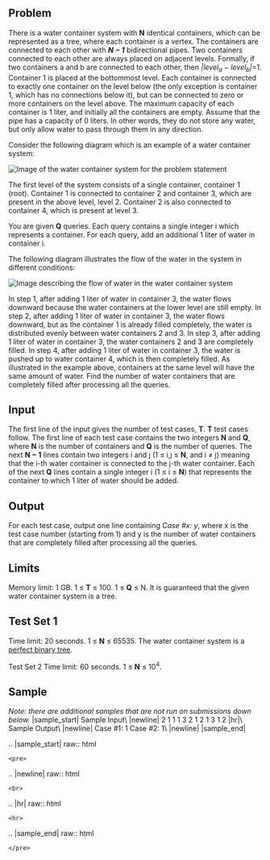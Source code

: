 Problem
-------
There is a water container system with **N** identical containers, which can be represented as a tree, where each container is a vertex. The containers are connected to each other with ***N − 1*** bidirectional pipes. Two containers connected to each other are always placed on adjacent levels. Formally, if two containers a and b are connected to each other, then *|level<sub>a</sub> − level<sub>b</sub>|*=1. Container 1 is placed at the bottommost level. Each container is connected to exactly one container on the level below (the only exception is container 1, which has no connections below it), but can be connected to zero or more containers on the level above. The maximum capacity of each container is 1 liter, and initially all the containers are empty. Assume that the pipe has a capacity of 0 liters. In other words, they do not store any water, but only allow water to pass through them in any direction.

Consider the following diagram which is an example of a water container system:

![Image of the water container system for the problem statement](https://codejam.googleapis.com/dashboard/get_file/AQj_6U0x0gyC-JOgq0UBLZYKzJEHxINGvdvJ5XrIadc10haGkmhiF4MgFgvy8E1IRUXe_FsT5OxBjXp1t94QhoC5CGC_XTUFk08iOPH08g/water_container_problem_statement.png)

The first level of the system consists of a single container, container 1 (root). Container 1 is connected to container 2 and container 3, which are present in the above level, level 2. Container 2 is also connected to container 4, which is present at level 3.

You are given **Q** queries. Each query contains a single integer i which represents a container. For each query, add an additional 1 liter of water in container i.

The following diagram illustrates the flow of the water in the system in different conditions:

![Image describing the flow of water in the water container system](https://codejam.googleapis.com/dashboard/get_file/AQj_6U1GyvCWvNo-U7lPcOPkCtOXfhZYt2OBVWklbcbx2wdAoFeZ87Gud4Srki-Pb7p-y2lVigSm95eRmnAmuIXB/water_container_flow.png)

In step 1, after adding 1 liter of water in container 3, the water flows downward because the water containers at the lower level are still empty.
In step 2, after adding 1 liter of water in container 3, the water flows downward, but as the container 1 is already filled completely, the water is distributed evenly between water containers 2 and 3.
In step 3, after adding 1 liter of water in container 3, the water containers 2 and 3 are completely filled.
In step 4, after adding 1 liter of water in container 3, the water is pushed up to water container 4, which is then completely filled.
As illustrated in the example above, containers at the same level will have the same amount of water. Find the number of water containers that are completely filled after processing all the queries.

Input
-----
The first line of the input gives the number of test cases, **T**. **T** test cases follow.
The first line of each test case contains the two integers **N** and **Q**, where **N** is the number of containers and **Q** is the number of queries.
The next **N − 1** lines contain two integers i and j (1 ≤ i,j ≤ **N**, and i ≠ j) meaning that the i-th water container is connected to the j-th water container.
Each of the next **Q** lines contain a single integer i (1 ≤ i ≤ **N**) that represents the container to which 1 liter of water should be added.

Output
------
For each test case, output one line containing *Case #x: y*, where x is the test case number (starting from 1) and y is the number of water containers that are completely filled after processing all the queries.

Limits
------
Memory limit: 1 GB.
1 ≤ **T** ≤ 100.
1 ≤ **Q** ≤ N.
It is guaranteed that the given water container system is a tree.

Test Set 1
----------
Time limit: 20 seconds.
1 ≤ **N** ≤ 65535.
The water container system is a [perfect binary tree](https://en.wikipedia.org/w/index.php?title=Binary_tree#Types_of_binary_trees).

Test Set 2
Time limit: 60 seconds.
1 ≤ **N** ≤ 10<sup>4</sup>.


Sample
------
*Note: there are additional samples that are not run on submissions down below.*
|sample_start|
Sample Input\ |newline|
2
1 1
1
3 2
1 2
1 3
1
2
|hr|\ Sample Output\ |newline|
Case #1: 1
Case #2: 1\ |newline|
|sample_end|

.. |sample_start| raw:: html

    <pre>

.. |newline| raw:: html

    <br>

.. |hr| raw:: html

    <hr>

.. |sample_end| raw:: html

    </pre>
